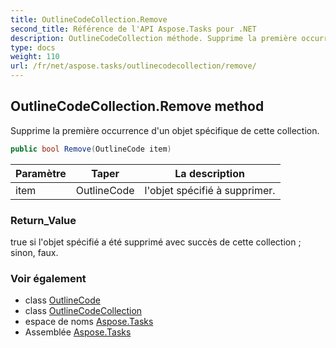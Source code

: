 ```yaml
---
title: OutlineCodeCollection.Remove
second_title: Référence de l'API Aspose.Tasks pour .NET
description: OutlineCodeCollection méthode. Supprime la première occurrence dun objet spécifique de cette collection.
type: docs
weight: 110
url: /fr/net/aspose.tasks/outlinecodecollection/remove/
---
```

## OutlineCodeCollection.Remove method

Supprime la première occurrence d'un objet spécifique de cette collection.

```csharp
public bool Remove(OutlineCode item)
```

| Paramètre | Taper | La description |
| --- | --- | --- |
| item | OutlineCode | l'objet spécifié à supprimer. |

### Return_Value

true si l'objet spécifié a été supprimé avec succès de cette collection ; sinon, faux.

### Voir également

* class [OutlineCode](../../outlinecode/)
* class [OutlineCodeCollection](../)
* espace de noms [Aspose.Tasks](../../outlinecodecollection/)
* Assemblée [Aspose.Tasks](../../../)


